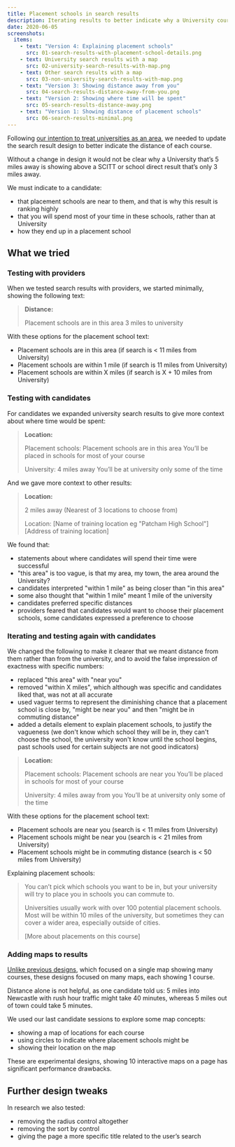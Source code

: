 ```yaml
---
title: Placement schools in search results
description: Iterating results to better indicate why a University course is near to a candidate and trying maps
date: 2020-06-05
screenshots:
  items:
    - text: "Version 4: Explaining placement schools"
      src: 01-search-results-with-placement-school-details.png
    - text: University search results with a map
      src: 02-university-search-results-with-map.png
    - text: Other search results with a map
      src: 03-non-university-search-results-with-map.png
    - text: "Version 3: Showing distance away from you"
      src: 04-search-results-distance-away-from-you.png
    - text: "Version 2: Showing where time will be spent"
      src: 05-search-results-distance-away.png
    - text: "Version 1: Showing distance of placement schools"
      src: 06-search-results-minimal.png
---
```


Following [our intention to treat universities as an area](/find-teacher-training/universities-as-an-area/), we needed to update the search result design to better indicate the distance of each course.

Without a change in design it would not be clear why a University that’s 5 miles away is showing above a SCITT or school direct result that’s only 3 miles away.

We must indicate to a candidate:

* that placement schools are near to them, and that is why this result is ranking highly
* that you will spend most of your time in these schools, rather than at University
* how they end up in a placement school

## What we tried

### Testing with providers

When we tested search results with providers, we started minimally, showing the following text:

> __Distance:__
>
> Placement schools are in this area
> 3 miles to university

With these options for the placement school text:

* Placement schools are in this area (if search is < 11 miles from University)
* Placement schools are within 1 mile (if search is 11 miles from University)
* Placement schools are within X miles (if search is X + 10 miles from University)

### Testing with candidates

For candidates we expanded university search results to give more context about where time would be spent:

> __Location:__
>
> Placement schools:
> Placement schools are in this area
> You’ll be placed in schools for most of your course
>
> University:
> 4 miles away
> You’ll be at university only some of the time

And we gave more context to other results:

> __Location:__
>
> 2 miles away
> (Nearest of 3 locations to choose from)
>
> Location:
> [Name of training location eg "Patcham High School"]
> [Address of training location]

We found that:

* statements about where candidates will spend their time were successful
* "this area" is too vague, is that my area, my town, the area around the University?
* candidates interpreted "within 1 mile" as being closer than "in this area"
* some also thought that "within 1 mile" meant 1 mile of the university
* candidates preferred specific distances
* providers feared that candidates would want to choose their placement schools, some candidates expressed a preference to choose

### Iterating and testing again with candidates

We changed the following to make it clearer that we meant distance from them rather than from the university, and to avoid the false impression of exactness with specific numbers:

* replaced "this area" with "near you"
* removed "within X miles", which although was specific and candidates liked that, was not at all accurate
* used vaguer terms to represent the diminishing chance that a placement school is close by, "might be near you" and then "might be in commuting distance"
* added a details element to explain placement schools, to justify the vagueness (we don't know which school they will be in, they can't choose the school, the university won't know until the school begins, past schools used for certain subjects are not good indicators)

> __Location:__
>
> Placement schools:
> Placement schools are near you
> You’ll be placed in schools for most of your course
>
> University:
> 4 miles away from you
> You’ll be at university only some of the time

With these options for the placement school text:

* Placement schools are near you (search is < 11 miles from University)
* Placement schools might be near you (search is < 21 miles from University)
* Placement schools might be in commuting distance (search is < 50 miles from University)

Explaining placement schools:

> You can’t pick which schools you want to be in, but your university will try to place you in schools you can commute to.
>
> Universities usually work with over 100 potential placement schools. Most will be within 10 miles of the university, but sometimes they can cover a wider area, especially outside of cities.
>
> [More about placements on this course]

### Adding maps to results

[Unlike previous designs](/find-teacher-training/map-3/), which focused on a single map showing many courses, these designs focused on many maps, each showing 1 course.

Distance alone is not helpful, as one candidate told us: 5 miles into Newcastle with rush hour traffic might take 40 minutes, whereas 5 miles out of town could take 5 minutes.

We used our last candidate sessions to explore some map concepts:

* showing a map of locations for each course
* using circles to indicate where placement schools might be
* showing their location on the map

These are experimental designs, showing 10 interactive maps on a page has significant performance drawbacks.

## Further design tweaks

In research we also tested:

* removing the radius control altogether
* removing the sort by control
* giving the page a more specific title related to the user’s search
